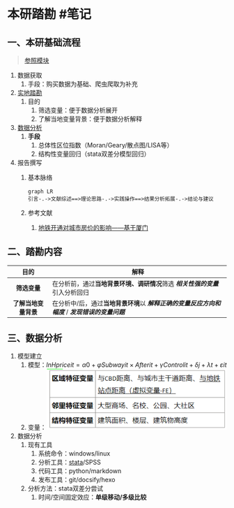 # 本研踏勘 #笔记

## 一、本研基础流程

> [参照模块](../../project/本研/README/README.md)

1. 数据获取
	1. 手段：购买数据为基础、爬虫爬取为补充
2. [实地踏勘](#二踏勘需求)
	1. 目的
		1. 筛选变量：便于数据分析展开
		2. 了解当地变量背景：便于数据分析解释
3. [数据分析](#三stata实现)
	1. **手段**
		1. 总体性区位指数（Moran/Geary/散点图/LISA等）
		2. 结构性变量回归（stata双差分模型回归）
4. 报告撰写
	1. 基本脉络

		```mermaid
		graph LR
		引言-.->文献综述==>理论思路-.->实践操作==>结果分析拓展-.->结论与建议
		```

	2. 参考文献
		1. [地铁开通对城市房价的影响——基于厦门](https://kns.cnki.net/KXReader/Detail?invoice=skOndDLpdMFT33zar2NQWcmk30zzNKhpnv84sAfO28T9L%2BT4oETgaE%2B0hVZKZWa39X2gOHkVMtTfuiSLf8fgFUqowxYJ4nc5EeUT4Ucydo06wB%2BY7p00K674FnazuskTdHDSU4fN7YhAdghg6%2BADumXkB5q376kfqcJDRWoH%2FOE%3D&DBCODE=CJFD&FileName=JMDZ202203007&TABLEName=cjfdlast2022&nonce=8C3D58E958424F089255720157906EF8&uid=&TIMESTAMP=1658276419923)

## 二、踏勘内容

|目的|解释|
|:--:|--|
|**筛选变量**|在分析前，通过**当地背景环境、调研情况**筛选 ***相关性强的变量*** 引入分析回归|
|**了解当地变量背景**|在分析中/后，通过**当地背景环境**以 ***解释正确的变量反应方向和幅度*** / ***发现错误的变量问题***|

## 三、数据分析

1. 模型建立
	1. 模型：$lnHpriceit=α0+φSubwayit×Afterit+γControlit+δj+λt+εit$
	2. 变量：![Control变量](https://raw.githubusercontent.com/dsw676676/picture/main/image/%E7%9B%B8%E5%85%B3%E5%8F%98%E9%87%8F.png)
2. 数据分析
   1. 现有工具
      1. 系统命令：windows/linux
      2. 分析工具：[stata](../../基础代码学习笔记/stata.md)/SPSS
      3. 代码工具：python/markdown
      4. 发布工具：git/docsify/hexo
   2. 分析方法：stata双差分尝试
      1. 时间/空间固定效应：**单级移动/多级比较**
